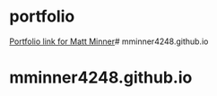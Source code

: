 # portfolio
[Portfolio link for Matt Minner](www.mattfminner.com)# mminner4248.github.io
# mminner4248.github.io
